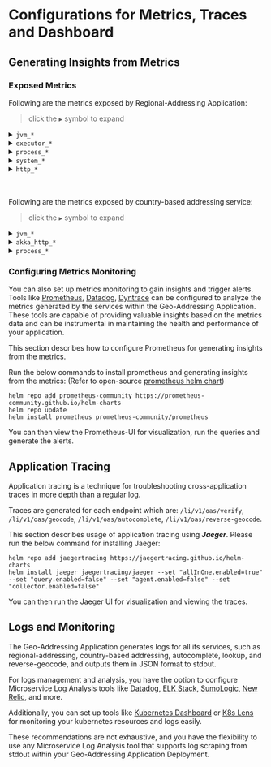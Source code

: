 # Configurations for Metrics, Traces and Dashboard

## Generating Insights from Metrics

### Exposed Metrics

Following are the metrics exposed by Regional-Addressing Application:

> click the `▶` symbol to expand

<details>
<summary><code>jvm_*</code></summary>

| Metric Name                          | Type    | Description                                                                                            |
|--------------------------------------|---------|--------------------------------------------------------------------------------------------------------|
| `jvm_threads_daemon_threads`         | gauge   | The current number of live daemon threads in the Java Virtual Machine.                                 |
| `jvm_classes_loaded_classes`         | gauge   | The number of classes that are currently loaded in the Java Virtual Machine.                           |
| `jvm_threads_peak_threads`           | gauge   | The peak live thread count since the Java Virtual Machine started or the peak was reset.               |
| `jvm_classes_unloaded_classes_total` | counter | The total number of classes unloaded since the Java Virtual Machine started execution.                 |
| `jvm_threads_live_threads`           | gauge   | The current number of live threads, including both daemon and non-daemon threads.                      |

<hr>
</details>

<details>
<summary><code>executor_*</code></summary>

|  Metric Name                         | Type    | Description                                                                                            |
|--------------------------------------|---------|--------------------------------------------------------------------------------------------------------|
| `executor_completed_tasks_total`     | counter | The total number of tasks completed in different thread pools.                                         |
| `executor_seconds`                   | summary | Summary metrics for task execution time in different thread pools, including counts and sums.          |
| `executor_seconds_max`               | gauge   | Maximum task execution time in different thread pools.                                                 |
| `executor_active_threads`            | gauge   | The approximate number of threads actively executing tasks in different thread pools.                  |
| `executor_pool_max_threads`          | gauge   | The maximum allowed number of threads in different thread pools (e.g., "io" and "scheduled").          |
| `executor_queued_tasks`              | gauge   | The number of tasks currently queued for execution in different thread pools.                          |
| `executor_pool_size_threads`         | gauge   | The current number of threads in different thread pools.                                               |
| `executor_pool_core_threads`         | gauge   | The core number of threads in different thread pools.                                                  |
| `executor_queue_remaining_tasks`     | gauge   | The number of tasks that can be added to the queue without blocking in different thread pools.         |

<hr>
</details>

<details>
<summary><code>process_*</code></summary>

|  Metric Name                         | Type    | Description                                                                                            |
|--------------------------------------|---------|--------------------------------------------------------------------------------------------------------|
| `process_files_max_files`            | gauge   | The maximum file descriptor count.                                                                     |
| `process_files_open_files`           | gauge   | The open file descriptor count.                                                                        |
| `process_uptime_seconds`             | gauge   | The uptime of the Java Virtual Machine process.                                                        |
| `process_cpu_usage`                  | gauge   | The "recent cpu usage" of the Java Virtual Machine process.                                            |
| `process_start_time_seconds`         | gauge   | The start time of the Java Virtual Machine process since the Unix epoch.                               |

<hr>
</details>

<details>
<summary><code>system_*</code></summary>

|  Metric Name                         | Type    | Description                                                                                            |
|--------------------------------------|---------|--------------------------------------------------------------------------------------------------------|
| `system_cpu_count`                   | gauge   | The number of processors available to the Java Virtual Machine.                                        |
| `system_cpu_usage`                   | gauge   | The "recent cpu usage" of the system the application is running in.                                    |
| `system_load_average_1m`             | gauge   | The 1-minute load average of the system.                                                               |

<hr>
</details>

<details>
<summary><code>http_*</code></summary>

|  Metric Name                         | Type    | Description                                                                                            |
|--------------------------------------|---------|--------------------------------------------------------------------------------------------------------|
| `http_server_requests_seconds`       | summary | Metrics related to HTTP server requests, including counts, sums, and max response times.               |
| `http_client_requests_seconds`       | summary | Summary metrics for HTTP client requests, including counts and sums.                                   |
| `http_client_requests_seconds_max`   | gauge   | Maximum execution time for HTTP client requests.                                                       |

<hr>
</details>

<br><br>
Following are the metrics exposed by country-based addressing service:

> click the `▶` symbol to expand

<details>
<summary><code>jvm_*</code></summary>


| Metric Name                                | Type      | Description                                                                                |
|--------------------------------------------|-----------|--------------------------------------------------------------------------------------------|
| jvm_memory_objects_pending_finalization    | gauge     | Number of objects waiting in the finalizer queue.                                          |
| jvm_memory_bytes_used                      | gauge     | Used bytes of a given JVM memory area (heap and non-heap).                                 |
| jvm_memory_bytes_committed                 | gauge     | Committed bytes of a given JVM memory area.                                                |
| jvm_memory_bytes_max                       | gauge     | Max bytes of a given JVM memory area.                                                      |
| jvm_memory_bytes_init                      | gauge     | Initial bytes of a given JVM memory area.                                                  |
| jvm_memory_pool_bytes_used                 | gauge     | Used bytes of a given JVM memory pool.                                                     |
| jvm_memory_pool_bytes_committed            | gauge     | Committed bytes of a given JVM memory pool.                                                |
| jvm_memory_pool_bytes_max                  | gauge     | Max bytes of a given JVM memory pool.                                                      |
| jvm_memory_pool_bytes_init                 | gauge     | Initial bytes of a given JVM memory pool.                                                  |
| jvm_memory_pool_collection_used_bytes      | gauge     | Used bytes after the last collection of a given JVM memory pool.                           |
| jvm_memory_pool_collection_committed_bytes | gauge     | Committed bytes after the last collection of a given JVM memory pool.                      |
| jvm_memory_pool_collection_max_bytes       | gauge     | Max bytes after the last collection of a given JVM memory pool.                            |
| jvm_memory_pool_collection_init_bytes      | gauge     | Initial bytes after the last collection of a given JVM memory pool.                        |
| jvm_threads_current                        | gauge     | Current thread count of the JVM.                                                           |
| jvm_threads_daemon                         | gauge     | Daemon thread count of the JVM.                                                            |
| jvm_threads_peak                           | gauge     | Peak thread count of the JVM.                                                              |
| jvm_threads_started_total                  | counter   | Total number of threads started since JVM startup.                                         |
| jvm_threads_deadlocked                     | gauge     | Cycles of JVM-threads that are in deadlock.                                                |
| jvm_threads_deadlocked_monitor             | gauge     | Cycles of JVM-threads that are in deadlock waiting to acquire object monitors.             |
| jvm_threads_state                          | gauge     | Current count of threads by state.                                                         |
| jvm_memory_pool_allocated_bytes_total      | counter   | Total bytes allocated in a given JVM memory pool. Only updated after GC, not continuously. |
| jvm_info                                   | gauge     | VM version info.                                                                           |
| jvm_buffer_pool_used_bytes                 | gauge     | Used bytes of a given JVM buffer pool.                                                     |
| jvm_buffer_pool_capacity_bytes             | gauge     | Bytes capacity of a given JVM buffer pool.                                                 |
| jvm_buffer_pool_used_buffers               | gauge     | Used buffers of a given JVM buffer pool.                                                   |
| jvm_classes_loaded                         | gauge     | Number of classes that are currently loaded in the JVM.                                    |
| jvm_classes_loaded_total                   | counter   | Total number of classes that have been loaded since the JVM has started execution.         |
| jvm_classes_unloaded_total                 | counter   | Total number of classes that have been unloaded since the JVM has started execution.       |
| jvm_gc_collection_seconds                  | summary   | Time spent in a given JVM garbage collector in seconds.                                    |

<hr>
</details>


<details>
<summary><code>akka_http_*</code></summary>

| Metric Name                                | Type      | Description                                                                                |
|--------------------------------------------|-----------|--------------------------------------------------------------------------------------------|
| akka_http_connections_total                | counter   | Total TCP connections.                                                                     |
| akka_http_requests_total                   | counter   | Total HTTP requests.                                                                       |
| akka_http_responses_duration_seconds       | histogram | HTTP response duration.                                                                    |
| akka_http_requests_size_bytes              | summary   | HTTP request size.                                                                         |
| akka_http_connections_active               | gauge     | Active TCP connections.                                                                    |

<hr>
</details>

<details>
<summary><code>process_*</code></summary>

| Metric Name                                | Type      | Description                                                                                |
|--------------------------------------------|-----------|--------------------------------------------------------------------------------------------|
| process_cpu_seconds_total                  | counter   | Total user and system CPU time spent in seconds.                                           |
| process_start_time_seconds                 | gauge     | Start time of the process since Unix epoch in seconds.                                     |
| process_open_fds                           | gauge     | Number of open file descriptors.                                                           |
| process_max_fds                            | gauge     | Maximum number of open file descriptors.                                                   |
| process_virtual_memory_bytes               | gauge     | Virtual memory size in bytes.                                                              |
| process_resident_memory_bytes              | gauge     | Resident memory size in bytes.                                                             |

<hr>
</details>

### Configuring Metrics Monitoring

You can also set up metrics monitoring to gain insights and trigger alerts. Tools like [Prometheus](https://prometheus.io/), [Datadog](https://www.datadoghq.com/), [Dyntrace](https://www.dynatrace.com/) can be configured to analyze the metrics generated by the services within the Geo-Addressing Application. These tools are capable of providing valuable insights based on the metrics data and can be instrumental in maintaining the health and performance of your application.

This section describes how to configure Prometheus for generating insights from the metrics.

Run the below commands to install prometheus and generating insights from the metrics: (Refer to open-source [prometheus helm chart](https://github.com/prometheus-community/helm-charts))
```shell
helm repo add prometheus-community https://prometheus-community.github.io/helm-charts
helm repo update
helm install prometheus prometheus-community/prometheus
```

You can then view the Prometheus-UI for visualization, run the queries and generate the alerts.

## Application Tracing
Application tracing is a technique for troubleshooting cross-application traces in more depth than a regular log.

Traces are generated for each endpoint which are: `/li/v1/oas/verify`, `/li/v1/oas/geocode`, `/li/v1/oas/autocomplete`, `/li/v1/oas/reverse-geocode`.

This section describes usage of application tracing using **_Jaeger_**. Please run the below command for installing Jaeger:
```shell
helm repo add jaegertracing https://jaegertracing.github.io/helm-charts
helm install jaeger jaegertracing/jaeger --set "allInOne.enabled=true" --set "query.enabled=false" --set "agent.enabled=false" --set "collector.enabled=false"
```

You can then run the Jaeger UI for visualization and viewing the traces.

## Logs and Monitoring

The Geo-Addressing Application generates logs for all its services, such as regional-addressing, country-based addressing, autocomplete, lookup, and reverse-geocode, and outputs them in JSON format to stdout.

For logs management and analysis, you have the option to configure Microservice Log Analysis tools like [Datadog](https://www.datadoghq.com/), [ELK Stack](https://www.elastic.co/elastic-stack/), [SumoLogic](https://www.sumologic.com/), [New Relic](https://newrelic.com/), and more.

Additionally, you can set up tools like [Kubernetes Dashboard](https://kubernetes.io/docs/tasks/access-application-cluster/web-ui-dashboard/) or [K8s Lens](https://k8slens.dev/) for monitoring your kubernetes resources and logs easily.

These recommendations are not exhaustive, and you have the flexibility to use any Microservice Log Analysis tool that supports log scraping from stdout within your Geo-Addressing Application Deployment.